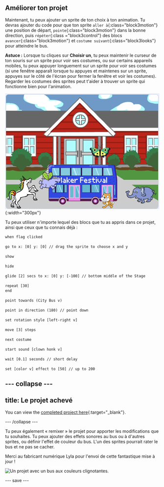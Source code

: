 ## Améliorer ton projet

Maintenant, tu peux ajouter un sprite de ton choix à ton animation. Tu devras ajouter du code pour que ton sprite `aller à`{:class="block3motion"} une position de départ, `pointe`{:class="block3motion"} dans la bonne direction, puis `répéter`{:class ="block3control"} des blocs `avancer`{:class="block3motion"} et `costume suivant`{:class="block3looks"} pour atteindre le bus.

**Astuce :** Lorsque tu cliques sur **Choisir un**, tu peux maintenir le curseur de ton souris sur un sprite pour voir ses costumes, ou sur certains appareils mobiles, tu peux appuyer longuement sur un sprite pour voir ses costumes (si une fenêtre apparaît lorsque tu appuyes et maintenes sur un sprite, appuyes sur le côté de l'écran pour fermer la fenêtre et voir les costumes). Regarder les costumes des sprites peut t'aider à trouver un sprite qui fonctionne bien pour l'animation.

![Autres sprites se dirigeant vers un bus avec le texte "Maker Festival".](images/bus-upgrade.png){:width="300px"}

Tu peux utiliser n'importe lequel des blocs que tu as appris dans ce projet, ainsi que ceux que tu connais déjà :

```blocks3
when flag clicked

go to x: [0] y: [0] // drag the sprite to choose x and y

show

hide

glide [2] secs to x: [0] y: [-100] // bottom middle of the Stage

repeat [30]
end

point towards (City Bus v)

point in direction (180) // point down

set rotation style [left-right v]

move [3] steps

next costume

start sound [clown honk v]

wait [0.1] seconds // short delay

set [color v] effect to [50] // up to 200
```

--- collapse ---
---
title: Le projet achevé
---

You can view the [completed project here](https://scratch.mit.edu/projects/724160134/){:target="_blank"}.

--- /collapse ---

Tu peux également « remixer » le projet pour apporter les modifications que tu souhaites. Tu peux ajouter des effets sonores au bus ou à d'autres sprites, ou définir l'effet de couleur du bus. L'un des sprites pourrait rater le bus et ne pas se cacher.

Merci au fabricant numérique Lyla pour l'envoi de cette fantastique mise à jour !

![Un projet avec un bus aux couleurs clignotantes.](images/Lyla-bus.gif)

--- save ---
